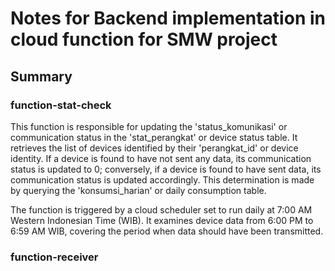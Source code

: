 # Notes for Backend implementation in cloud function for SMW project

## Summary
### function-stat-check
This function is responsible for updating the 'status_komunikasi' or communication status in the 'stat_perangkat' or device status table. It retrieves the list of devices identified by their 'perangkat_id' or device identity. If a device is found to have not sent any data, its communication status is updated to 0; conversely, if a device is found to have sent data, its communication status is updated accordingly. This determination is made by querying the 'konsumsi_harian' or daily consumption table.

The function is triggered by a cloud scheduler set to run daily at 7:00 AM Western Indonesian Time (WIB). It examines device data from 6:00 PM to 6:59 AM WIB, covering the period when data should have been transmitted.
### function-receiver
